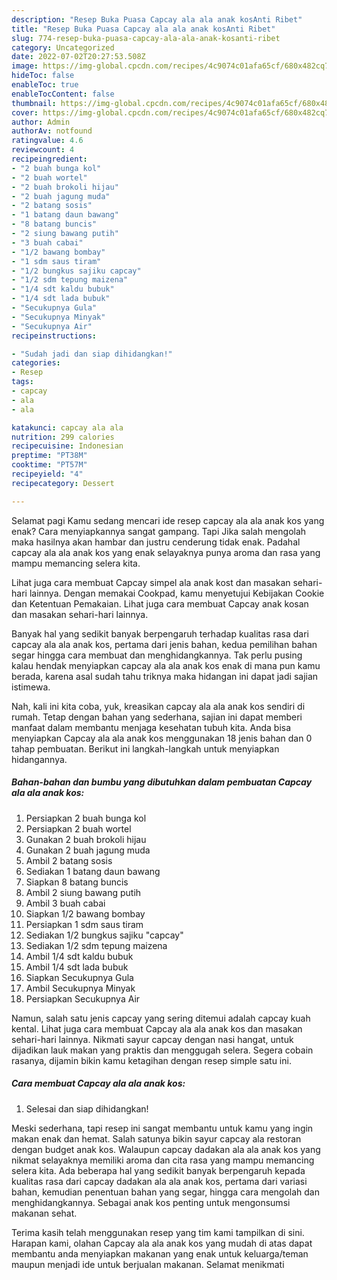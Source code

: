 ```yaml
---
description: "Resep Buka Puasa Capcay ala ala anak kosAnti Ribet"
title: "Resep Buka Puasa Capcay ala ala anak kosAnti Ribet"
slug: 774-resep-buka-puasa-capcay-ala-ala-anak-kosanti-ribet
category: Uncategorized
date: 2022-07-02T20:27:53.508Z
image: https://img-global.cpcdn.com/recipes/4c9074c01afa65cf/680x482cq70/capcay-ala-ala-anak-kos-foto-resep-utama.jpg
hideToc: false
enableToc: true
enableTocContent: false
thumbnail: https://img-global.cpcdn.com/recipes/4c9074c01afa65cf/680x482cq70/capcay-ala-ala-anak-kos-foto-resep-utama.jpg
cover: https://img-global.cpcdn.com/recipes/4c9074c01afa65cf/680x482cq70/capcay-ala-ala-anak-kos-foto-resep-utama.jpg
author: Admin
authorAv: notfound
ratingvalue: 4.6
reviewcount: 4
recipeingredient:
- "2 buah bunga kol"
- "2 buah wortel"
- "2 buah brokoli hijau"
- "2 buah jagung muda"
- "2 batang sosis"
- "1 batang daun bawang"
- "8 batang buncis"
- "2 siung bawang putih"
- "3 buah cabai"
- "1/2 bawang bombay"
- "1 sdm saus tiram"
- "1/2 bungkus sajiku capcay"
- "1/2 sdm tepung maizena"
- "1/4 sdt kaldu bubuk"
- "1/4 sdt lada bubuk"
- "Secukupnya Gula"
- "Secukupnya Minyak"
- "Secukupnya Air"
recipeinstructions:

- "Sudah jadi dan siap dihidangkan!"
categories:
- Resep
tags:
- capcay
- ala
- ala

katakunci: capcay ala ala 
nutrition: 299 calories
recipecuisine: Indonesian
preptime: "PT38M"
cooktime: "PT57M"
recipeyield: "4"
recipecategory: Dessert

---
```



Selamat pagi Kamu sedang mencari ide resep capcay ala ala anak kos yang enak? Cara menyiapkannya sangat gampang. Tapi Jika salah mengolah maka hasilnya akan hambar dan justru cenderung tidak enak. Padahal capcay ala ala anak kos yang enak selayaknya punya aroma dan rasa yang mampu memancing selera kita.


Lihat juga cara membuat Capcay simpel ala anak kost dan masakan sehari-hari lainnya. Dengan memakai Cookpad, kamu menyetujui Kebijakan Cookie dan Ketentuan Pemakaian. Lihat juga cara membuat Capcay anak kosan dan masakan sehari-hari lainnya.

Banyak hal yang sedikit banyak berpengaruh terhadap kualitas rasa dari capcay ala ala anak kos, pertama dari jenis bahan, kedua pemilihan bahan segar hingga cara membuat dan menghidangkannya. Tak perlu pusing kalau hendak menyiapkan capcay ala ala anak kos enak di mana pun kamu berada, karena asal sudah tahu triknya maka hidangan ini dapat jadi sajian istimewa.


Nah, kali ini kita coba, yuk, kreasikan capcay ala ala anak kos sendiri di rumah. Tetap dengan bahan yang sederhana, sajian ini dapat memberi manfaat dalam membantu menjaga kesehatan tubuh kita. Anda bisa menyiapkan Capcay ala ala anak kos menggunakan 18 jenis bahan dan 0 tahap pembuatan. Berikut ini langkah-langkah untuk menyiapkan hidangannya.

<!--inarticleads1-->

##### Bahan-bahan dan bumbu yang dibutuhkan dalam pembuatan Capcay ala ala anak kos:

1. Persiapkan 2 buah bunga kol
1. Persiapkan 2 buah wortel
1. Gunakan 2 buah brokoli hijau
1. Gunakan 2 buah jagung muda
1. Ambil 2 batang sosis
1. Sediakan 1 batang daun bawang
1. Siapkan 8 batang buncis
1. Ambil 2 siung bawang putih
1. Ambil 3 buah cabai
1. Siapkan 1/2 bawang bombay
1. Persiapkan 1 sdm saus tiram
1. Sediakan 1/2 bungkus sajiku &#34;capcay&#34;
1. Sediakan 1/2 sdm tepung maizena
1. Ambil 1/4 sdt kaldu bubuk
1. Ambil 1/4 sdt lada bubuk
1. Siapkan Secukupnya Gula
1. Ambil Secukupnya Minyak
1. Persiapkan Secukupnya Air


Namun, salah satu jenis capcay yang sering ditemui adalah capcay kuah kental. Lihat juga cara membuat Capcay ala ala anak kos dan masakan sehari-hari lainnya. Nikmati sayur capcay dengan nasi hangat, untuk dijadikan lauk makan yang praktis dan menggugah selera. Segera cobain rasanya, dijamin bikin kamu ketagihan dengan resep simple satu ini. 

<!--inarticleads2-->

##### Cara membuat Capcay ala ala anak kos:


1. Selesai dan siap dihidangkan!

Meski sederhana, tapi resep ini sangat membantu untuk kamu yang ingin makan enak dan hemat. Salah satunya bikin sayur capcay ala restoran dengan budget anak kos. Walaupun capcay dadakan ala ala anak kos yang nikmat selayaknya memiliki aroma dan cita rasa yang mampu memancing selera kita. Ada beberapa hal yang sedikit banyak berpengaruh kepada kualitas rasa dari capcay dadakan ala ala anak kos, pertama dari variasi bahan, kemudian penentuan bahan yang segar, hingga cara mengolah dan menghidangkannya. Sebagai anak kos penting untuk mengonsumsi makanan sehat. 

Terima kasih telah menggunakan resep yang tim kami tampilkan di sini. Harapan kami, olahan Capcay ala ala anak kos yang mudah di atas dapat membantu anda menyiapkan makanan yang enak untuk keluarga/teman maupun menjadi ide untuk berjualan makanan. Selamat menikmati
